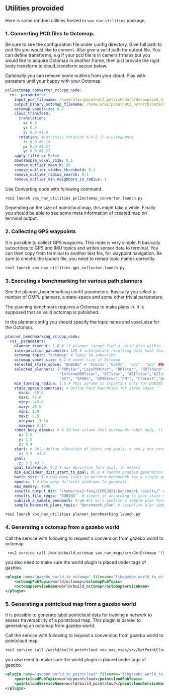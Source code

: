 ## Utilities provoided

Here is some random utilities hosted in `vox_nav_utilities` package.

### 1. Converting PCD files to Octomap.

Be sure to see the configuration file under config directory. 
Give full path to pcd file you would like to convert. Also give a vaild path for output file. 
You can define transforms, e.g if your pcd file is in camera frmaes but you would like to acquire 
Octomap in another frame, then just provide the rigid body transform to cloud_transform secion below.

Optionally you can remove some outliers from your cloud. Play with paraeters until your happy with your Octomap. 

```yaml
pcl2octomap_converter_rclcpp_node:
  ros__parameters:
    input_pcd_filename: /home/atas/pointnet2_pytorch/data/decomposed_traversability_cloud.pcd
    output_binary_octomap_filename: /home/atas/pointnet2_pytorch/data/decomposed_traversability_cloud.ot
    octomap_voxelsize: 0.2
    cloud_transform:
      translation:
        x: 0.0
        y: 0.0
        z: 0.0 #1.0
      rotation: #intrinsic rotation X-Y-Z (r-p-y)sequence
        r: 0.0 #3.14
        p: 0.0 #1.57
        y: 0.0 #1.57
    apply_filters: False    
    downsample_voxel_size: 0.1
    remove_outlier_mean_K: 50
    remove_outlier_stddev_threshold: 0.1
    remove_outlier_radius_search: 0.1
    remove_outlier_min_neighbors_in_radius: 1
```

Use Converting node with following command.

```bash
ros2 launch vox_nav_utilities pcl2octomap_converter.launch.py
 ```
Depending on the size of pointcloud map, this might take a while. Finally you should be able to see some meta information of created map on terminal output. 

### 2. Collecting GPS waypoints

It is possible to collect GPS waypoins. This node is very simple. 
It basically subscribes to GPS and IMU topics and writes sensor data to terminal. 
You can then copy from terminal to another text file, for waypoint navigation. Be sure to chechk the launch file, you need to remap topic names correctly. 

```bash
ros2 launch vox_nav_utilities gps_collector.launch.py 
 ```

### 3. Executing a benchmarking for various path planners

See the planner_benchmarking confif parameters. 
Basically you select a number of OMPL planners, a state-space and some other trivial parameters. 

The planning benchmark requires a Octomap to make plans in. It is supposed that an valid octomap is published. 

In the planner config you should specify the topic name and voxel_size for the Octomap. 

```yaml
planner_benchmarking_rclcpp_node:
  ros__parameters:
    planner_timeout: 1.0 # if planner cannot find a valid plan within this time, terminate the planning request
    interpolation_parameter: 120 # interpolate resulting path suvh that it has this amount of states
    octomap_topic: "octomap" # Topic to subscribe
    octomap_voxel_size: 0.2 # voxel size of Octomap
    selected_state_space: "DUBINS" # "DUBINS","REEDS", "SE2", "SE3" ### PS. Use DUBINS OR REEDS for Ackermann
    selected_planners: ["PRMstar","LazyPRMstar", "RRTstar", "RRTsharp", "RRTXstatic", 
                        "InformedRRTstar", "BITstar", "ABITstar","AITstar", "LBTRRT",
                        "SST", "SPARS", "SPARStwo","FMT", "CForest","AnytimePathShortening"] # This are all existing optimizing planners in OMPL
    min_turning_radius: 1.5 # This parame is important only for DUBINS and REEDS, it determines the radius of circle, select it accrding to your robot kinematics
    state_space_boundries: # Define hard boundries for state space
      minx: -45.0
      maxx: 45.0
      miny: -45.0
      maxy: 45.0
      minz: 1.0
      maxz: 5.5
      minyaw: -3.14
      maxyaw: 3.14
    robot_body_dimens: # A 3d box volume that surrounds robot body, it is used for collisison check
      x: 1.5
      y: 1.5
      z: 0.4
    start: # Only define elevation of start and goals, x and y are randomly generated in the node
      z: 3.5  #3.5
    goal:
      z: 3.5 #3.5
    goal_tolerance: 0.2 # max deviation form goal, in meters
    min_euclidean_dist_start_to_goal: 85.0 # random problem generation will generate start(x,y) and goal(x,y) with minimum of this distance inbetween
    batch_size: 1 # How many times to perform benchmark for a single geneated problem
    epochs: 1 # How many differnt problems to generate
    max_memory: 4096
    results_output_dir: "/home/ros2-foxy/ECMR2021/benchmark_results/" #give a valid directory so that we can dump results   
    results_file_regex: "DUBINS"  # sleect it according to your state space
    publish_a_sample_bencmark: true #it will publish a sample plan form each plan in RVIZ marker
    sample_bencmark_plans_topic: "benchmark_plan" # visualize plan samples with this topi in RVIZ
```

```bash
ros2 launch vox_nav_utilities planner_benchmarking.launch.py 
 ```

### 4. Generating a octomap from a gazebo world

 Call the service with following to request a conversion from gazebo world to octomap
```bash
 ros2 service call /world/build_octomap vox_nav_msgs/srv/GetOctomap "{bounding_box_origin: {x: 0, y: 0, z: 10}, bounding_box_lengths: {x: 120, y: 60, z: 20}, leaf_size: 0.2, filename: /home/ros2-foxy/output_filename.bt}"
 ```
 you also need to make sure the world plugin is placed under <world> tags of gazebo.
```xml
<plugin name="gazebo_world_to_octomap" filename="libgazebo_world_to_octomap.so">
    <octomapPubTopic>world/octomap</octomapPubTopic>
    <octomapServiceName>world/build_octomap</octomapServiceName>
</plugin>
```

### 5. Generating a pointcloud map from a gazebo world


It is possible to generate label pointcloud data for training a network to assess traversability of a pointcloud map. This plugin is parelel to 
generating an octomap from gazebo world.

Call the service with following to request a conversion from gazebo world to pointcloud map

```bash
ros2 service call /world/build_pointcloud vox_nav_msgs/srv/GetPointCloud "{bounding_box_origin: {x: 0, y: 0, z: 10}, bounding_box_lengths: {x: 120, y: 60, z: 20}, leaf_size: 0.2, filename: /home/ros2-foxy/output_filename.pcd}"
 ```
you also need to make sure the world plugin is placed under <world> tags of gazebo.

```xml
<plugin name="gazebo_world_to_pointcloud" filename="libgazebo_world_to_pointcloud.so">
    <pointcloudPubTopic>world/pointcloud</pointcloudPubTopic>
    <pointcloudServiceName>world/build_pointcloud</pointcloudServiceName>
</plugin>
```
